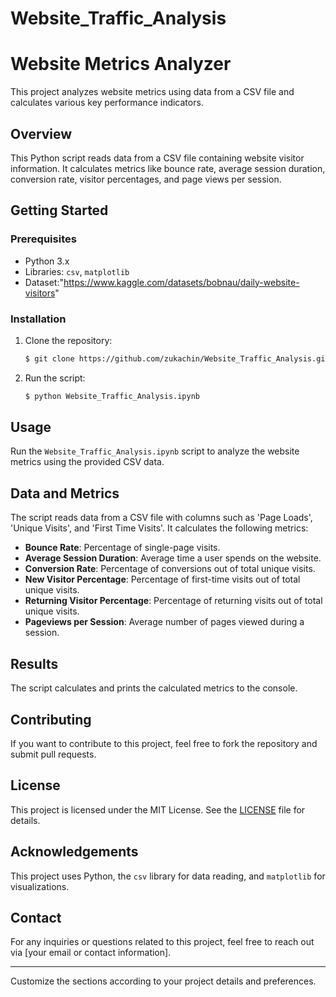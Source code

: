 # Website_Traffic_Analysis
# Website Metrics Analyzer

This project analyzes website metrics using data from a CSV file and calculates various key performance indicators.

## Overview

This Python script reads data from a CSV file containing website visitor information. It calculates metrics like bounce rate, average session duration, conversion rate, visitor percentages, and page views per session.

## Getting Started

### Prerequisites

- Python 3.x
- Libraries: `csv`, `matplotlib`
- Dataset:"https://www.kaggle.com/datasets/bobnau/daily-website-visitors"

### Installation

1. Clone the repository:

    ```bash
    $ git clone https://github.com/zukachin/Website_Traffic_Analysis.git
    ```

2. Run the script:

    ```bash
    $ python Website_Traffic_Analysis.ipynb
    ```

## Usage

Run the `Website_Traffic_Analysis.ipynb` script to analyze the website metrics using the provided CSV data.

## Data and Metrics

The script reads data from a CSV file with columns such as 'Page Loads', 'Unique Visits', and 'First Time Visits'. It calculates the following metrics:

- **Bounce Rate**: Percentage of single-page visits.
- **Average Session Duration**: Average time a user spends on the website.
- **Conversion Rate**: Percentage of conversions out of total unique visits.
- **New Visitor Percentage**: Percentage of first-time visits out of total unique visits.
- **Returning Visitor Percentage**: Percentage of returning visits out of total unique visits.
- **Pageviews per Session**: Average number of pages viewed during a session.

## Results

The script calculates and prints the calculated metrics to the console.

## Contributing

If you want to contribute to this project, feel free to fork the repository and submit pull requests.

## License

This project is licensed under the MIT License. See the [LICENSE](LICENSE) file for details.

## Acknowledgements

This project uses Python, the `csv` library for data reading, and `matplotlib` for visualizations.

## Contact

For any inquiries or questions related to this project, feel free to reach out via [your email or contact information].

---

Customize the sections according to your project details and preferences.
